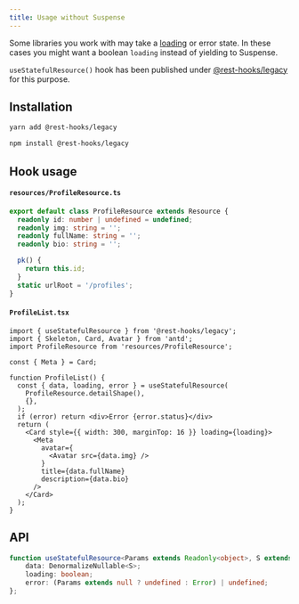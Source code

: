 ```yaml
---
title: Usage without Suspense
---
```


Some libraries you work with may take a [loading](https://ant.design/components/card/#components-card-demo-loading) or error state.
In these cases you might want a boolean `loading` instead of yielding to Suspense.

`useStatefulResource()` hook has been published under [@rest-hooks/legacy](https://www.npmjs.com/package/@rest-hooks/legacy)
for this purpose.

## Installation

<!--DOCUSAURUS_CODE_TABS-->
<!--yarn-->
```bash
yarn add @rest-hooks/legacy
```
<!--npm-->
```bash
npm install @rest-hooks/legacy
```
<!--END_DOCUSAURUS_CODE_TABS-->

## Hook usage

#### `resources/ProfileResource.ts`

```typescript
export default class ProfileResource extends Resource {
  readonly id: number | undefined = undefined;
  readonly img: string = '';
  readonly fullName: string = '';
  readonly bio: string = '';

  pk() {
    return this.id;
  }
  static urlRoot = '/profiles';
}
```

#### `ProfileList.tsx`

```tsx
import { useStatefulResource } from '@rest-hooks/legacy';
import { Skeleton, Card, Avatar } from 'antd';
import ProfileResource from 'resources/ProfileResource';

const { Meta } = Card;

function ProfileList() {
  const { data, loading, error } = useStatefulResource(
    ProfileResource.detailShape(),
    {},
  );
  if (error) return <div>Error {error.status}</div>
  return (
    <Card style={{ width: 300, marginTop: 16 }} loading={loading}>
      <Meta
        avatar={
          <Avatar src={data.img} />
        }
        title={data.fullName}
        description={data.bio}
      />
    </Card>
  );
}
```

## API

```typescript
function useStatefulResource<Params extends Readonly<object>, S extends Schema>(fetchShape: ReadShape<S, Params>, params: Params | null): {
    data: DenormalizeNullable<S>;
    loading: boolean;
    error: (Params extends null ? undefined : Error) | undefined;
};
```
